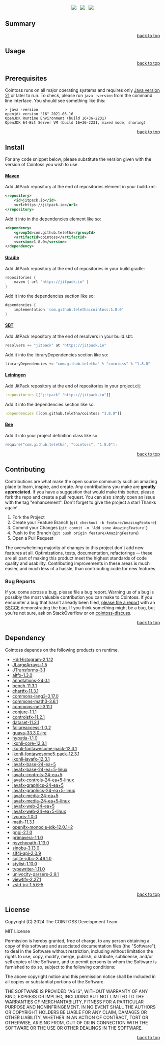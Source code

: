<p align="center">
    <a href="https://docs.oracle.com/en/java/javase/21/"><img src="https://img.shields.io/badge/Java-Release%2021-green"/></a>
    <span>&nbsp;</span>
    <a href="https://jitpack.io/#teletha/cointoss"><img src="https://img.shields.io/jitpack/v/github/teletha/cointoss?label=Repository&color=green"></a>
    <span>&nbsp;</span>
    <a href="https://teletha.github.io/cointoss"><img src="https://img.shields.io/website.svg?down_color=red&down_message=CLOSE&label=Official%20Site&up_color=green&up_message=OPEN&url=https%3A%2F%2Fteletha.github.io%2Fcointoss"></a>
</p>


## Summary

<p align="right"><a href="#top">back to top</a></p>


## Usage

<p align="right"><a href="#top">back to top</a></p>


## Prerequisites
Cointoss runs on all major operating systems and requires only [Java version 21](https://docs.oracle.com/en/java/javase/21/) or later to run.
To check, please run `java -version` from the command line interface. You should see something like this:
```
> java -version
openjdk version "16" 2021-03-16
OpenJDK Runtime Environment (build 16+36-2231)
OpenJDK 64-Bit Server VM (build 16+36-2231, mixed mode, sharing)
```
<p align="right"><a href="#top">back to top</a></p>

## Install
For any code snippet below, please substitute the version given with the version of Cointoss you wish to use.
#### [Maven](https://maven.apache.org/)
Add JitPack repository at the end of repositories element in your build.xml:
```xml
<repository>
    <id>jitpack.io</id>
    <url>https://jitpack.io</url>
</repository>
```
Add it into in the dependencies element like so:
```xml
<dependency>
    <groupId>com.github.teletha</groupId>
    <artifactId>cointoss</artifactId>
    <version>1.8.0</version>
</dependency>
```
#### [Gradle](https://gradle.org/)
Add JitPack repository at the end of repositories in your build.gradle:
```gradle
repositories {
    maven { url "https://jitpack.io" }
}
```
Add it into the dependencies section like so:
```gradle
dependencies {
    implementation 'com.github.teletha:cointoss:1.8.0'
}
```
#### [SBT](https://www.scala-sbt.org/)
Add JitPack repository at the end of resolvers in your build.sbt:
```scala
resolvers += "jitpack" at "https://jitpack.io"
```
Add it into the libraryDependencies section like so:
```scala
libraryDependencies += "com.github.teletha" % "cointoss" % "1.8.0"
```
#### [Leiningen](https://leiningen.org/)
Add JitPack repository at the end of repositories in your project.clj:
```clj
:repositories [["jitpack" "https://jitpack.io"]]
```
Add it into the dependencies section like so:
```clj
:dependencies [[com.github.teletha/cointoss "1.8.0"]]
```
#### [Bee](https://teletha.github.io/bee)
Add it into your project definition class like so:
```java
require("com.github.teletha", "cointoss", "1.8.0");
```
<p align="right"><a href="#top">back to top</a></p>


## Contributing
Contributions are what make the open source community such an amazing place to learn, inspire, and create. Any contributions you make are **greatly appreciated**.
If you have a suggestion that would make this better, please fork the repo and create a pull request. You can also simply open an issue with the tag "enhancement".
Don't forget to give the project a star! Thanks again!

1. Fork the Project
2. Create your Feature Branch (`git checkout -b feature/AmazingFeature`)
3. Commit your Changes (`git commit -m 'Add some AmazingFeature'`)
4. Push to the Branch (`git push origin feature/AmazingFeature`)
5. Open a Pull Request

The overwhelming majority of changes to this project don't add new features at all. Optimizations, tests, documentation, refactorings -- these are all part of making this product meet the highest standards of code quality and usability.
Contributing improvements in these areas is much easier, and much less of a hassle, than contributing code for new features.

### Bug Reports
If you come across a bug, please file a bug report. Warning us of a bug is possibly the most valuable contribution you can make to Cointoss.
If you encounter a bug that hasn't already been filed, [please file a report](https://github.com/teletha/cointoss/issues/new) with an [SSCCE](http://sscce.org/) demonstrating the bug.
If you think something might be a bug, but you're not sure, ask on StackOverflow or on [cointoss-discuss](https://github.com/teletha/cointoss/discussions).
<p align="right"><a href="#top">back to top</a></p>


## Dependency
Cointoss depends on the following products on runtime.
* [HdrHistogram-2.1.12](https://mvnrepository.com/artifact/org.hdrhistogram/HdrHistogram/2.1.12)
* [JLargeArrays-1.5](https://mvnrepository.com/artifact/pl.edu.icm/JLargeArrays/1.5)
* [JTransforms-3.1](https://mvnrepository.com/artifact/com.github.wendykierp/JTransforms/3.1)
* [altfx-1.3.0](https://mvnrepository.com/artifact/com.github.teletha/altfx/1.3.0)
* [annotations-24.0.1](https://mvnrepository.com/artifact/org.jetbrains/annotations/24.0.1)
* [bench-11.3.1](https://mvnrepository.com/artifact/io.fair-acc/bench/11.3.1)
* [chartfx-11.3.1](https://mvnrepository.com/artifact/io.fair-acc/chartfx/11.3.1)
* [commons-lang3-3.17.0](https://mvnrepository.com/artifact/org.apache.commons/commons-lang3/3.17.0)
* [commons-math3-3.6.1](https://mvnrepository.com/artifact/org.apache.commons/commons-math3/3.6.1)
* [commons-net-3.11.1](https://mvnrepository.com/artifact/commons-net/commons-net/3.11.1)
* [conjure-1.1.1](https://mvnrepository.com/artifact/com.github.teletha/conjure/1.1.1)
* [controlsfx-11.2.1](https://mvnrepository.com/artifact/org.controlsfx/controlsfx/11.2.1)
* [dataset-11.3.1](https://mvnrepository.com/artifact/io.fair-acc/dataset/11.3.1)
* [failureaccess-1.0.2](https://mvnrepository.com/artifact/com.google.guava/failureaccess/1.0.2)
* [guava-33.3.0-jre](https://mvnrepository.com/artifact/com.google.guava/guava/33.3.0-jre)
* [hypatia-1.1.0](https://mvnrepository.com/artifact/com.github.teletha/hypatia/1.1.0)
* [ikonli-core-12.3.1](https://mvnrepository.com/artifact/org.kordamp.ikonli/ikonli-core/12.3.1)
* [ikonli-fontawesome-pack-12.3.1](https://mvnrepository.com/artifact/org.kordamp.ikonli/ikonli-fontawesome-pack/12.3.1)
* [ikonli-fontawesome5-pack-12.3.1](https://mvnrepository.com/artifact/org.kordamp.ikonli/ikonli-fontawesome5-pack/12.3.1)
* [ikonli-javafx-12.3.1](https://mvnrepository.com/artifact/org.kordamp.ikonli/ikonli-javafx/12.3.1)
* [javafx-base-24-ea+5](https://mvnrepository.com/artifact/org.openjfx/javafx-base/24-ea+5)
* [javafx-base-24-ea+5-linux](https://mvnrepository.com/artifact/org.openjfx/javafx-base/24-ea+5)
* [javafx-controls-24-ea+5](https://mvnrepository.com/artifact/org.openjfx/javafx-controls/24-ea+5)
* [javafx-controls-24-ea+5-linux](https://mvnrepository.com/artifact/org.openjfx/javafx-controls/24-ea+5)
* [javafx-graphics-24-ea+5](https://mvnrepository.com/artifact/org.openjfx/javafx-graphics/24-ea+5)
* [javafx-graphics-24-ea+5-linux](https://mvnrepository.com/artifact/org.openjfx/javafx-graphics/24-ea+5)
* [javafx-media-24-ea+5](https://mvnrepository.com/artifact/org.openjfx/javafx-media/24-ea+5)
* [javafx-media-24-ea+5-linux](https://mvnrepository.com/artifact/org.openjfx/javafx-media/24-ea+5)
* [javafx-web-24-ea+5](https://mvnrepository.com/artifact/org.openjfx/javafx-web/24-ea+5)
* [javafx-web-24-ea+5-linux](https://mvnrepository.com/artifact/org.openjfx/javafx-web/24-ea+5)
* [lycoris-1.0.0](https://mvnrepository.com/artifact/com.github.teletha/lycoris/1.0.0)
* [math-11.3.1](https://mvnrepository.com/artifact/io.fair-acc/math/11.3.1)
* [openjfx-monocle-jdk-12.0.1+2](https://mvnrepository.com/artifact/org.testfx/openjfx-monocle/jdk-12.0.1+2)
* [pngj-2.1.0](https://mvnrepository.com/artifact/ar.com.hjg/pngj/2.1.0)
* [primavera-1.1.0](https://mvnrepository.com/artifact/com.github.teletha/primavera/1.1.0)
* [psychopath-1.13.0](https://mvnrepository.com/artifact/com.github.teletha/psychopath/1.13.0)
* [sinobu-3.13.0](https://mvnrepository.com/artifact/com.github.teletha/sinobu/3.13.0)
* [slf4j-api-2.0.9](https://mvnrepository.com/artifact/org.slf4j/slf4j-api/2.0.9)
* [sqlite-jdbc-3.46.1.0](https://mvnrepository.com/artifact/org.xerial/sqlite-jdbc/3.46.1.0)
* [stylist-1.10.0](https://mvnrepository.com/artifact/com.github.teletha/stylist/1.10.0)
* [typewriter-1.11.0](https://mvnrepository.com/artifact/com.github.teletha/typewriter/1.11.0)
* [univocity-parsers-2.9.1](https://mvnrepository.com/artifact/com.univocity/univocity-parsers/2.9.1)
* [viewtify-2.27.1](https://mvnrepository.com/artifact/com.github.teletha/viewtify/2.27.1)
* [zstd-jni-1.5.6-5](https://mvnrepository.com/artifact/com.github.luben/zstd-jni/1.5.6-5)
<p align="right"><a href="#top">back to top</a></p>


## License
Copyright (C) 2024 The COINTOSS Development Team

MIT License

Permission is hereby granted, free of charge, to any person obtaining a copy
of this software and associated documentation files (the "Software"), to deal
in the Software without restriction, including without limitation the rights
to use, copy, modify, merge, publish, distribute, sublicense, and/or sell
copies of the Software, and to permit persons to whom the Software is
furnished to do so, subject to the following conditions:

The above copyright notice and this permission notice shall be included in all
copies or substantial portions of the Software.

THE SOFTWARE IS PROVIDED "AS IS", WITHOUT WARRANTY OF ANY KIND, EXPRESS OR
IMPLIED, INCLUDING BUT NOT LIMITED TO THE WARRANTIES OF MERCHANTABILITY,
FITNESS FOR A PARTICULAR PURPOSE AND NONINFRINGEMENT. IN NO EVENT SHALL THE
AUTHORS OR COPYRIGHT HOLDERS BE LIABLE FOR ANY CLAIM, DAMAGES OR OTHER
LIABILITY, WHETHER IN AN ACTION OF CONTRACT, TORT OR OTHERWISE, ARISING FROM,
OUT OF OR IN CONNECTION WITH THE SOFTWARE OR THE USE OR OTHER DEALINGS IN THE
SOFTWARE.
<p align="right"><a href="#top">back to top</a></p>